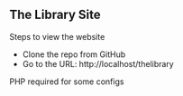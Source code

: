 ## The Library Site
Steps to view the website
- Clone the repo from GitHub
- Go to the URL: http://localhost/thelibrary

PHP required for some configs